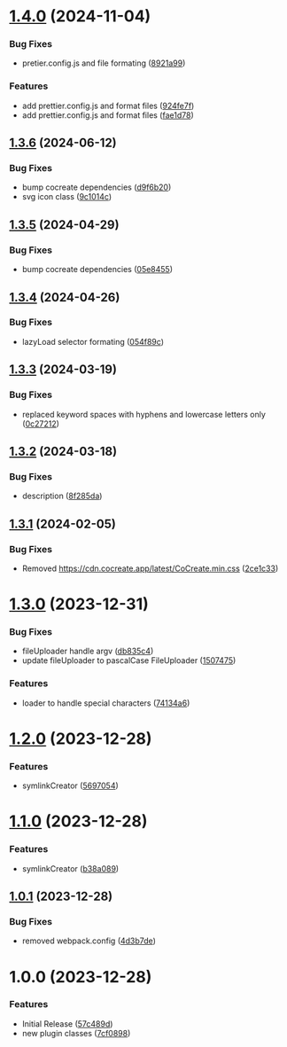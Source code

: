 # [1.4.0](https://github.com/CoCreate-app/CoCreate-webpack/compare/v1.3.6...v1.4.0) (2024-11-04)


### Bug Fixes

* pretier.config.js and file formating ([8921a99](https://github.com/CoCreate-app/CoCreate-webpack/commit/8921a99579a95ae06e1e24361cee1ac7ca6d2939))


### Features

* add prettier.config.js and format files ([924fe7f](https://github.com/CoCreate-app/CoCreate-webpack/commit/924fe7fe931802b0818496e8ac344fab5fe9fffc))
* add prettier.config.js and format files ([fae1d78](https://github.com/CoCreate-app/CoCreate-webpack/commit/fae1d78c9fa5cf941b24e0b0d90aa9b6c6570218))

## [1.3.6](https://github.com/CoCreate-app/CoCreate-webpack/compare/v1.3.5...v1.3.6) (2024-06-12)


### Bug Fixes

* bump cocreate dependencies ([d9f6b20](https://github.com/CoCreate-app/CoCreate-webpack/commit/d9f6b200a8624be3ce53d30db6f952391c4d033c))
* svg icon class ([9c1014c](https://github.com/CoCreate-app/CoCreate-webpack/commit/9c1014cad45ecfbfe90990d23a821538b832ae7c))

## [1.3.5](https://github.com/CoCreate-app/CoCreate-webpack/compare/v1.3.4...v1.3.5) (2024-04-29)


### Bug Fixes

* bump cocreate dependencies ([05e8455](https://github.com/CoCreate-app/CoCreate-webpack/commit/05e84559f10ab984e2e1abc880fa5ba720766f37))

## [1.3.4](https://github.com/CoCreate-app/CoCreate-webpack/compare/v1.3.3...v1.3.4) (2024-04-26)


### Bug Fixes

* lazyLoad selector formating ([054f89c](https://github.com/CoCreate-app/CoCreate-webpack/commit/054f89ccde31bd74c62e248c4c5aa00de0bd0d7d))

## [1.3.3](https://github.com/CoCreate-app/CoCreate-webpack/compare/v1.3.2...v1.3.3) (2024-03-19)


### Bug Fixes

* replaced keyword spaces with hyphens and lowercase letters only ([0c27212](https://github.com/CoCreate-app/CoCreate-webpack/commit/0c27212901ce03c6d9d62a8180a3242ad18d6b48))

## [1.3.2](https://github.com/CoCreate-app/CoCreate-webpack/compare/v1.3.1...v1.3.2) (2024-03-18)


### Bug Fixes

* description ([8f285da](https://github.com/CoCreate-app/CoCreate-webpack/commit/8f285daeabb4b85b607e24892ae0d91112ed8a32))

## [1.3.1](https://github.com/CoCreate-app/CoCreate-webpack/compare/v1.3.0...v1.3.1) (2024-02-05)


### Bug Fixes

* Removed https://cdn.cocreate.app/latest/CoCreate.min.css ([2ce1c33](https://github.com/CoCreate-app/CoCreate-webpack/commit/2ce1c33c1f27f5fd0fdadfc053de43193d72f69a))

# [1.3.0](https://github.com/CoCreate-app/CoCreate-webpack/compare/v1.2.0...v1.3.0) (2023-12-31)


### Bug Fixes

* fileUploader handle argv ([db835c4](https://github.com/CoCreate-app/CoCreate-webpack/commit/db835c4122a2b238b149c19e0451956dc7630b1f))
* update fileUploader to pascalCase FileUploader ([1507475](https://github.com/CoCreate-app/CoCreate-webpack/commit/15074750a5f9c473841f33654b9890ce01d76e8e))


### Features

* loader to handle special characters ([74134a6](https://github.com/CoCreate-app/CoCreate-webpack/commit/74134a6066d50a486a92ca13c7ba33090fdc190a))

# [1.2.0](https://github.com/CoCreate-app/CoCreate-webpack/compare/v1.1.0...v1.2.0) (2023-12-28)


### Features

* symlinkCreator ([5697054](https://github.com/CoCreate-app/CoCreate-webpack/commit/5697054b547e3a9217c7563f4aca64429db3450b))

# [1.1.0](https://github.com/CoCreate-app/CoCreate-webpack/compare/v1.0.1...v1.1.0) (2023-12-28)


### Features

* symlinkCreator ([b38a089](https://github.com/CoCreate-app/CoCreate-webpack/commit/b38a0892b3755bf83844cbf2b17264c25d5623dc))

## [1.0.1](https://github.com/CoCreate-app/CoCreate-webpack/compare/v1.0.0...v1.0.1) (2023-12-28)


### Bug Fixes

* removed  webpack.config ([4d3b7de](https://github.com/CoCreate-app/CoCreate-webpack/commit/4d3b7def7b59c0736cbf9b2dbb3e40585486cf92))

# 1.0.0 (2023-12-28)


### Features

* Initial Release ([57c489d](https://github.com/CoCreate-app/CoCreate-webpack/commit/57c489df32681403e3827c6e43658daaf21fae11))
* new plugin classes ([7cf0898](https://github.com/CoCreate-app/CoCreate-webpack/commit/7cf0898fae463370e1bb9b2e50a6832009dc2a28))
